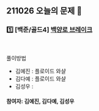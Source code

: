 ## 211026 오늘의 문제 📝
### 1️⃣ [백준/골드4] [백양로 브레이크](https://www.acmicpc.net/problem/11562) 
<br>

풀이방법  
- 김예진 : 플로이드 와샬
- 김다예 : 플로이드 와샬
- 김성우 :


#### 참여자: 김예진, 김다예, 김성우
